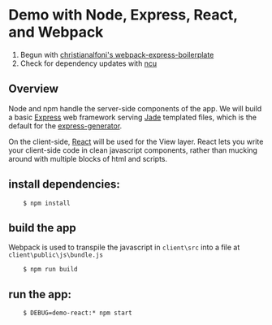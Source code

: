# Demo with Node, Express, React, and Webpack


1. Begun with [christianalfoni's webpack-express-boilerplate](http://www.christianalfoni.com/articles/2015_04_19_The-ultimate-webpack-setup)
2. Check for dependency updates with [ncu](https://www.npmjs.com/package/npm-check-updates)



## Overview
Node and npm handle the server-side components of the app. We will build a basic [Express](http://expressjs.com/) web framework serving [Jade](http://jade-lang.com/) templated files, which is the default for the [express-generator](http://expressjs.com/en/starter/generator.html). 

On the client-side, [React](https://facebook.github.io/react/) will be used for the View layer. React lets you write your client-side code in clean javascript components, rather than mucking around with multiple blocks of html and scripts.


## install dependencies:
        
        $ npm install
        
## build the app
Webpack is used to transpile the javascript in `client\src` into a file at  `client\public\js\bundle.js` 

        $ npm run build
        
        
##  run the app:
        
        $ DEBUG=demo-react:* npm start
